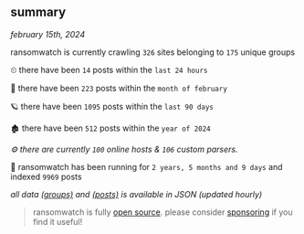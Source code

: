 
## summary
_february 15th, 2024_

ransomwatch is currently crawling `326` sites belonging to `175` unique groups

⏲ there have been `14` posts within the `last 24 hours`

🦈 there have been `223` posts within the `month of february`

🪐 there have been `1095` posts within the `last 90 days`

🏚 there have been `512` posts within the `year of 2024`

_⚙️ there are currently `100` online hosts & `106` custom parsers._

🦕 ransomwatch has been running for `2 years, 5 months and 9 days` and indexed `9969` posts

_all data  [(groups)](http://ransomwhat.telemetry.ltd/groups) and [(posts)](http://ransomwhat.telemetry.ltd/posts) is available in JSON (updated hourly)_

> ransomwatch is fully [open source](https://github.com/joshhighet/ransomwatch#ransomwatch--). please consider [sponsoring](https://github.com/sponsors/joshhighet) if you find it useful!
